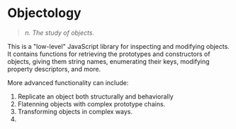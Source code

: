 # Objectology
> *n. The study of objects.*

This is a "low-level" JavaScript library for inspecting and modifying
objects. It contains functions for retrieving the prototypes and
constructors of objects, giving them string names, enumerating their
keys, modifying property descriptors, and more.

More advanced functionality can include:

1. Replicate an object both structurally and behaviorally
2. Flatenning objects with complex prototype chains.
3. Transforming objects in complex ways.
4.  


